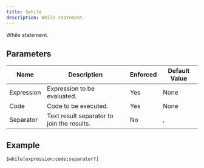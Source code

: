 ```yaml
---
title: $while
description: While statement.
---
```


While statement.
## Parameters
|    Name    |                Description                 | Enforced | Default Value |
|------------|--------------------------------------------|----------|---------------|
| Expression | Expression to be evaluated.                | Yes      | None          |
| Code       | Code to be executed.                       | Yes      | None          |
| Separator  | Text result separator to join the results. | No       | ,             |
## Example
```
$while[expression;code;separator?]
```